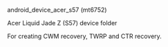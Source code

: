 android_device_acer_s57 (mt6752)

Acer Liquid Jade Z (S57) device folder

For creating CWM recovery, TWRP and CTR recovery.
